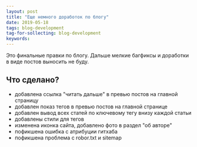 ```yaml
---
layout: post
title: "Еще немного доработок по блогу"
date: 2019-05-18
tags: blog-development
tag-for-sollecting: blog-development
keywords: 
---
```


Это финальные правки по блогу. Дальше мелкие багфиксы и доработки в виде постов выносить не буду.

## Что сделано?

* добавлена ссылка "читать дальше" в превью постов на главной страницу
* добавлен показ тегов в превью постов на главной странице
* добавлен вывод всех статей по ключевому тегу внизу каждой статьи
* добавлены стили для тегов
* изменена иконка сайта, добавлено фото в раздел "об авторе"
* пофикшена ошибка с атрибуции гитхаба
* пофикшена проблема с robor.txt и sitemap